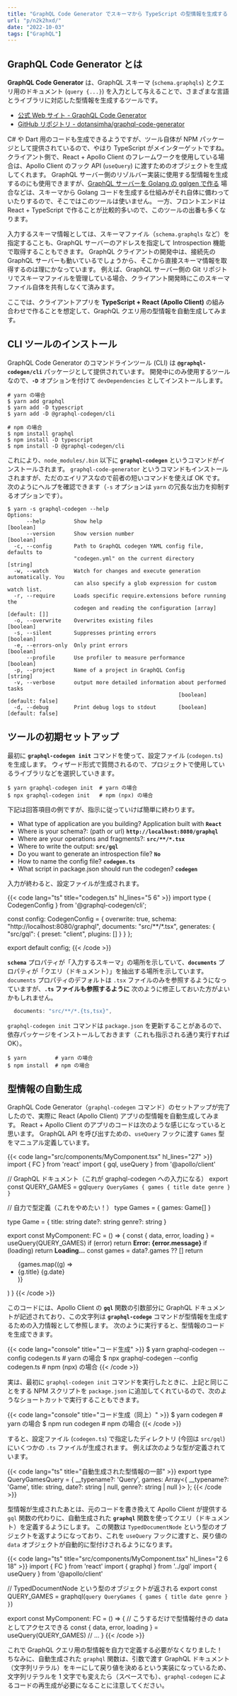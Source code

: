 ```yaml
---
title: "GraphQL Code Generator でスキーマから TypeScript の型情報を生成する (graphql-codegen)"
url: "p/n2k2hxd/"
date: "2022-10-03"
tags: ["GraphQL"]
---
```


GraphQL Code Generator とは
----

__GraphQL Code Generator__ は、GraphQL スキーマ (`schema.graphqls`) とクエリ用のドキュメント (`query {...}`) を入力として与えることで、さまざまな言語とライブラリに対応した型情報を生成するツールです。

- [公式 Web サイト - GraphQL Code Generator](https://www.the-guild.dev/graphql/codegen)
- [GitHub リポジトリ - dotansimha/graphql-code-generator](https://github.com/dotansimha/graphql-code-generator)

C# や Dart 用のコードも生成できるようですが、ツール自体が NPM パッケージとして提供されているので、やはり TypeScript がメインターゲットですね。
クライアント側で、React + Apollo Client のフレームワークを使用している場合は、Apollo Client のフック API (`useQuery`) に渡すためのオブジェクトを生成してくれます。
GraphQL サーバー側のリゾルバー実装に使用する型情報を生成するのにも使用できますが、[GraphQL サーバーを Golang の gqlgen で作る](https://maku77.github.io/p/v48adgi/) 場合などは、スキーマから Golang コードを生成する仕組みがそれ自体に備わっていたりするので、そこではこのツールは使いません。
一方、フロントエンドは React + TypeScript で作ることが比較的多いので、このツールの出番も多くなります。

入力するスキーマ情報としては、スキーマファイル（`schema.graphqls` など）を指定することも、GraphQL サーバーのアドレスを指定して Introspection 機能で取得することもできます。
GraphQL クライアントの開発中は、接続先の GraphQL サーバーも動いているでしょうから、そこから直接スキーマ情報を取得するのは理にかなっています。
例えば、GraphQL サーバー側の Git リポジトリでスキーマファイルを管理している場合、クライアント開発時にこのスキーマファイル自体を共有しなくて済みます。

ここでは、クライアントアプリを __TypeScript + React (Apollo Client)__ の組み合わせで作ることを想定して、GraphQL クエリ用の型情報を自動生成してみます。


CLI ツールのインストール
----

GraphQL Code Generator のコマンドラインツール (CLI) は __`@graphql-codegen/cli`__ パッケージとして提供されています。
開発中にのみ使用するツールなので、__`-D`__ オプションを付けて `devDependencies` としてインストールします。

```console
# yarn の場合
$ yarn add graphql
$ yarn add -D typescript
$ yarn add -D @graphql-codegen/cli

# npm の場合
$ npm install graphql
$ npm install -D typescript
$ npm install -D @graphql-codegen/cli
```

これにより、`node_modules/.bin` 以下に __`graphql-codegen`__ というコマンドがインストールされます。
`graphql-code-generator` というコマンドもインストールされますが、ただのエイリアスなので前者の短いコマンドを使えば OK です。
次のようにヘルプを確認できます（`-s` オプションは `yarn` の冗長な出力を抑制するオプションです）。

```console
$ yarn -s graphql-codegen --help
Options:
      --help         Show help                                         [boolean]
      --version      Show version number                               [boolean]
  -c, --config       Path to GraphQL codegen YAML config file, defaults to
                     "codegen.yml" on the current directory             [string]
  -w, --watch        Watch for changes and execute generation automatically. You
                     can also specify a glob expression for custom watch list.
  -r, --require      Loads specific require.extensions before running the
                     codegen and reading the configuration [array] [default: []]
  -o, --overwrite    Overwrites existing files                         [boolean]
  -s, --silent       Suppresses printing errors                        [boolean]
  -e, --errors-only  Only print errors                                 [boolean]
      --profile      Use profiler to measure performance               [boolean]
  -p, --project      Name of a project in GraphQL Config                [string]
  -v, --verbose      output more detailed information about performed tasks
                                                      [boolean] [default: false]
  -d, --debug        Print debug logs to stdout       [boolean] [default: false]
```


ツールの初期セットアップ
----

最初に __`graphql-codegen init`__ コマンドを使って、設定ファイル (`codegen.ts`) を生成します。
ウィザード形式で質問されるので、プロジェクトで使用しているライブラリなどを選択していきます。

```console
$ yarn graphql-codegen init  # yarn の場合
$ npx graphql-codegen init   # npm (npx) の場合
```

下記は回答項目の例ですが、指示に従っていけば簡単に終わります。

- What type of application are you building? Application built with __`React`__
- Where is your schema?: (path or url) __`http://localhost:8080/graphql`__
- Where are your operations and fragments?: __`src/**/*.tsx`__
- Where to write the output: __`src/gql`__
- Do you want to generate an introspection file? __`No`__
- How to name the config file? __`codegen.ts`__
- What script in package.json should run the codegen? __`codegen`__

入力が終わると、設定ファイルが生成されます。

{{< code lang="ts" title="codegen.ts" hl_lines="5 6" >}}
import type { CodegenConfig } from '@graphql-codegen/cli';

const config: CodegenConfig = {
  overwrite: true,
  schema: "http://localhost:8080/graphql",
  documents: "src/**/*.tsx",
  generates: {
    "src/gql": {
      preset: "client",
      plugins: []
    }
  }
};

export default config;
{{< /code >}}

__`schema`__ プロパティが「入力するスキーマ」の場所を示していて、__`documents`__ プロパティが「クエリ（ドキュメント）」を抽出する場所を示しています。
`documents` プロパティのデフォルトは `.tsx` ファイルのみを参照するようになっていますが、__`.ts` ファイルも参照するように__ 次のように修正しておいた方がよいかもしれません。

```ts
  documents: "src/**/*.{ts,tsx}",
```


`graphql-codegen init` コマンドは `package.json` を更新することがあるので、依存パッケージをインストールしておきます（これも指示される通り実行すれば OK）。

```console
$ yarn         # yarn の場合
$ npm install  # npm の場合
```


型情報の自動生成
----

GraphQL Code Generator（`graphql-codegen` コマンド）のセットアップが完了したので、実際に React (Apollo Client) アプリの型情報を自動生成してみます。
React + Apollo Client のアプリのコードは次のような感じになっていると思います。
GraphQL API を呼び出すための、`useQuery` フックに渡す `Games` 型をマニュアル定義しています。

{{< code lang="src/components/MyComponent.tsx" hl_lines="27" >}}
import { FC } from 'react'
import { gql, useQuery } from '@apollo/client'

// GraphQL ドキュメント（これが graphql-codegen への入力になる）
export const QUERY_GAMES = gql`
  query QueryGames {
    games {
      title
      date
      genre
    }
  }
`

// 自力で型定義（これをやめたい！）
type Games = {
  games: Game[]
}

type Game = {
  title: string
  date?: string
  genre?: string
}

export const MyComponent: FC = () => {
  const { data, error, loading } = useQuery<Games>(QUERY_GAMES)
  if (error) return <b>Error: {error.message}</b>
  if (loading) return <b>Loading...</b>
  const games = data?.games ?? []
  return
    <ul>
      {games.map((g) => <li key={g.title}>{g.title} {g.date}</li>)}
    </ul>
  )
}
{{< /code >}}

このコードには、Apollo Client の __`gql`__ 関数の引数部分に GraphQL ドキュメントが記述されており、この文字列は __`graphql-codege`__ コマンドが型情報を生成するための入力情報として参照します。
次のように実行すると、型情報のコードを生成できます。

{{< code lang="console" title="コード生成" >}}
$ yarn graphql-codegen --config codegen.ts  # yarn の場合
$ npx graphql-codegen --config codegen.ts   # npm (npx) の場合
{{< /code >}}

実は、最初に `graphql-codegen init` コマンドを実行したときに、上記と同じことをする NPM スクリプトを `package.json` に追加してくれているので、次のようなショートカットで実行することもできます。

{{< code lang="console" title="コード生成（同上）" >}}
$ yarn codegen     # yarn の場合
$ npm run codegen  # npm の場合
{{< /code >}}

すると、設定ファイル (`codegen.ts`) で指定したディレクトリ (今回は `src/gql`) にいくつかの `.ts` ファイルが生成されます。
例えば次のような型が定義されています。

{{< code lang="ts" title="自動生成された型情報の一部" >}}
export type QueryGamesQuery = {
  __typename?: 'Query',
  games: Array<{
    __typename?: 'Game',
    title: string,
    date?: string | null,
    genre?: string | null
  }>
};
{{< /code >}}

型情報が生成されたあとは、元のコードを書き換えて Apollo Client が提供する `gql` 関数の代わりに、自動生成された __`graphql`__ 関数を使ってクエリ（ドキュメント）を定義するようにします。
この関数は `TypedDocumentNode` という型のオブジェクトを返すようになっており、これを `useQuery` フックに渡すと、戻り値の `data` オブジェクトが自動的に型付けされるようになります。

{{< code lang="ts" title="src/components/MyComponent.tsx" hl_lines="2 6 18" >}}
import { FC } from 'react'
import { graphql } from '../gql'
import { useQuery } from '@apollo/client'

// TypedDocumentNode という型のオブジェクトが返される
export const QUERY_GAMES = graphql(`
  query QueryGames {
    games {
      title
      date
      genre
    }
  }
`)

export const MyComponent: FC = () => {
  // こうするだけで型情報付きの data としてアクセスできる
  const { data, error, loading } = useQuery(QUERY_GAMES)
  // ...
}
{{< /code >}}

これで GraphQL クエリ用の型情報を自力で定義する必要がなくなりました！
ちなみに、自動生成された `graphql` 関数は、引数で渡す GraphQL ドキュメント（文字列リテラル）をキーにして戻り値を決めるという実装になっているため、文字列リテラルを 1 文字でも変えたら（スペースでも）、`graphql-codegen` によるコードの再生成が必要になることに注意してください。

